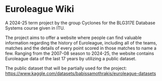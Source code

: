 # Euroleague Wiki
A 2024-25 term project by the group Cyclones for the BLG317E Database Systems course given in ITU.

The project aims to offer a website where people can find valuable information regarding the history of Euroleague, including all of the teams, matches and the details of every point scored in those matches to name a few. Ranging from the 2007-08 season to 2024-25, the website contains Euroleague data of the last 17 years by utilizing a public dataset.

The public dataset that will be partially used for the project: https://www.kaggle.com/datasets/babissamothrakis/euroleague-datasets
